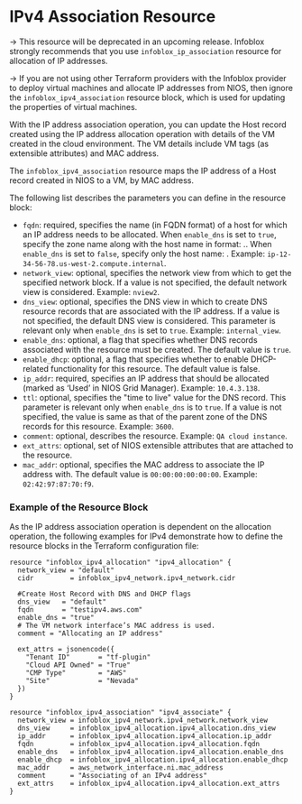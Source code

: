 # IPv4 Association Resource

-> This resource will be deprecated in an upcoming release. Infoblox strongly recommends that you use `infoblox_ip_association` resource for allocation of IP addresses.

-> If you are not using other Terraform providers with the Infoblox provider to deploy virtual machines and allocate IP addresses from NIOS, then ignore the `infoblox_ipv4_association` resource block, which is used for updating the properties of virtual machines.

With the IP address association operation, you can update the Host record created using the IP address allocation operation with details of the VM created in the cloud environment. The VM details include VM tags (as extensible attributes) and MAC address.

The `infoblox_ipv4_association` resource maps the IP address of a Host record created in NIOS to a VM, by MAC address.

The following list describes the parameters you can define in the resource block:

- `fqdn`: required, specifies the name (in FQDN format) of a host for which an IP address needs to be allocated. When `enable_dns` is set to `true`, specify the zone name along with the host name in format: <hostname>.<zone>.
  When `enable_dns` is set to `false`, specify only the host name: <hostname>. Example: `ip-12-34-56-78.us-west-2.compute.internal`.
- `network_view`: optional, specifies the network view from which to get the specified network block. If a value is not specified, the default network view is considered. Example: `nview2`.
- `dns_view`: optional, specifies the DNS view in which to create DNS resource records that are associated with the IP address. If a value is not specified, the default DNS view is considered. This parameter is relevant only when `enable_dns` is set to `true`. Example: `internal_view`.
- `enable_dns`: optional, a flag that specifies whether DNS records associated with the resource must be created. The default value is `true`.
- `enable_dhcp`: optional, a flag that specifies whether to enable DHCP-related functionality for this resource. The default value is false.
- `ip_addr`: required, specifies an IP address that should be allocated (marked as ‘Used’ in NIOS Grid Manager). Example: `10.4.3.138`.
- `ttl`: optional, specifies the "time to live" value for the DNS record. This parameter is relevant only when `enable_dns` is to `true`. If a value is not specified, the value is same as that of the parent zone of the DNS records for this resource. Example: `3600`.
- `comment`: optional, describes the resource. Example: `QA cloud instance`.
- `ext_attrs`: optional, set of NIOS extensible attributes that are attached to the resource.
- `mac_addr`: optional, specifies the MAC address to associate the IP address with. The default value is `00:00:00:00:00:00`. Example: `02:42:97:87:70:f9`.

### Example of the Resource Block

As the IP address association operation is dependent on the allocation operation, the following examples for IPv4 demonstrate how to define the resource blocks in the Terraform configuration file:

```hcl
resource "infoblox_ipv4_allocation" "ipv4_allocation" {
  network_view = "default"
  cidr         = infoblox_ipv4_network.ipv4_network.cidr

  #Create Host Record with DNS and DHCP flags
  dns_view   = "default"
  fqdn       = "testipv4.aws.com"
  enable_dns = "true"
  # The VM network interface’s MAC address is used.
  comment = "Allocating an IP address"

  ext_attrs = jsonencode({
    "Tenant ID"       = "tf-plugin"
    "Cloud API Owned" = "True"
    "CMP Type"        = "AWS"
    "Site"            = "Nevada"
  })
}

resource "infoblox_ipv4_association" "ipv4_associate" {
  network_view = infoblox_ipv4_network.ipv4_network.network_view
  dns_view     = infoblox_ipv4_allocation.ipv4_allocation.dns_view
  ip_addr      = infoblox_ipv4_allocation.ipv4_allocation.ip_addr
  fqdn         = infoblox_ipv4_allocation.ipv4_allocation.fqdn
  enable_dns   = infoblox_ipv4_allocation.ipv4_allocation.enable_dns
  enable_dhcp  = infoblox_ipv4_allocation.ipv4_allocation.enable_dhcp
  mac_addr     = aws_network_interface.ni.mac_address
  comment      = "Associating of an IPv4 address"
  ext_attrs    = infoblox_ipv4_allocation.ipv4_allocation.ext_attrs
}
```
